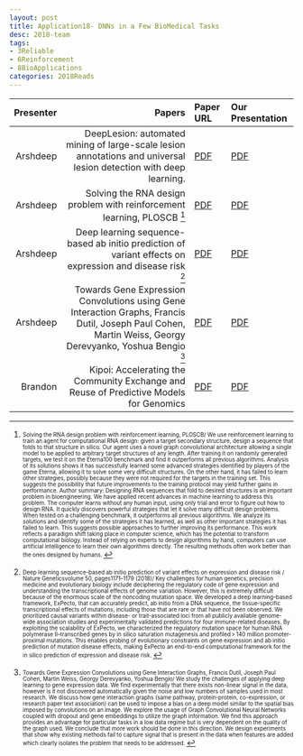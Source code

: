 ```yaml
---
layout: post
title: Application18- DNNs in a Few BioMedical Tasks
desc: 2018-team
tags:
- 3Reliable
- 6Reinforcement
- 8BioApplications
categories: 2018Reads
---
```



| Presenter | Papers | Paper URL| Our Presentation |
| -----: | ---------------------------: | :----- | :----- |
| Arshdeep |  DeepLesion: automated mining of large-scale lesion annotations and universal lesion detection with deep learning.  | [PDF](https://www.ncbi.nlm.nih.gov/pubmed/30035154) |  [PDF]({{site.baseurl}}/MoreTalksTeam/Arsh/BRAIN-07242018-BlogPostsDeepLesionChestXRay.pdf) | 
| Arshdeep | Solving the RNA design problem with reinforcement learning, PLOSCB  [^1] | [PDF](https://journals.plos.org/ploscompbiol/article?id=10.1371/journal.pcbi.1006176) |  [PDF]({{site.baseurl}}/MoreTalksTeam/Arsh/BIO-06292018-RNAReinforcement.pdf) | 
| Arshdeep | Deep learning sequence-based ab initio prediction of variant effects on expression and disease risk [^2] | [PDF](https://www.nature.com/articles/s41588-018-0160-6) |  [PDF]({{site.baseurl}}/MoreTalksTeam/Arsh/BIO-07272018-AbinitioPrediction-SeqtoGeneExp.pdf) | 
| Arshdeep | Towards Gene Expression Convolutions using Gene Interaction Graphs, Francis Dutil, Joseph Paul Cohen, Martin Weiss, Georgy Derevyanko, Yoshua Bengio [^3] | [PDF](https://arxiv.org/abs/1806.06975) |  [PDF]({{site.baseurl}}/MoreTalksTeam/Arsh/BIO-06292018-GeneInterCNN.pdf) | 
|  Brandon| Kipoi: Accelerating the Community Exchange and Reuse of Predictive Models for Genomics | [PDF](http://kipoi.org/docs/) |  [PDF]({{site.baseurl}}/MoreTalksTeam/Brandon18.9.14Kipoi.pdf) | 






[^3]: <sub><sup> Towards Gene Expression Convolutions using Gene Interaction Graphs, Francis Dutil, Joseph Paul Cohen, Martin Weiss, Georgy Derevyanko, Yoshua Bengio/ We study the challenges of applying deep learning to gene expression data. We find experimentally that there exists non-linear signal in the data, however is it not discovered automatically given the noise and low numbers of samples used in most research. We discuss how gene interaction graphs (same pathway, protein-protein, co-expression, or research paper text association) can be used to impose a bias on a deep model similar to the spatial bias imposed by convolutions on an image. We explore the usage of Graph Convolutional Neural Networks coupled with dropout and gene embeddings to utilize the graph information. We find this approach provides an advantage for particular tasks in a low data regime but is very dependent on the quality of the graph used. We conclude that more work should be done in this direction. We design experiments that show why existing methods fail to capture signal that is present in the data when features are added which clearly isolates the problem that needs to be addressed. </sup></sub>






[^1]: <sub><sup> Solving the RNA design problem with reinforcement learning, PLOSCB/ We use reinforcement learning to train an agent for computational RNA design: given a target secondary structure, design a sequence that folds to that structure in silico. Our agent uses a novel graph convolutional architecture allowing a single model to be applied to arbitrary target structures of any length. After training it on randomly generated targets, we test it on the Eterna100 benchmark and find it outperforms all previous algorithms. Analysis of its solutions shows it has successfully learned some advanced strategies identified by players of the game Eterna, allowing it to solve some very difficult structures. On the other hand, it has failed to learn other strategies, possibly because they were not required for the targets in the training set. This suggests the possibility that future improvements to the training protocol may yield further gains in performance. Author summary: Designing RNA sequences that fold to desired structures is an important problem in bioengineering. We have applied recent advances in machine learning to address this problem. The computer learns without any human input, using only trial and error to figure out how to design RNA. It quickly discovers powerful strategies that let it solve many difficult design problems. When tested on a challenging benchmark, it outperforms all previous algorithms. We analyze its solutions and identify some of the strategies it has learned, as well as other important strategies it has failed to learn. This suggests possible approaches to further improving its performance. This work reflects a paradigm shift taking place in computer science, which has the potential to transform computational biology. Instead of relying on experts to design algorithms by hand, computers can use artificial intelligence to learn their own algorithms directly. The resulting methods often work better than the ones designed by humans. </sup></sub>



[^2]: <sub><sup>  Deep learning sequence-based ab initio prediction of variant effects on expression and disease risk / Nature Geneticsvolume 50, pages1171–1179 (2018)/ Key challenges for human genetics, precision medicine and evolutionary biology include deciphering the regulatory code of gene expression and understanding the transcriptional effects of genome variation. However, this is extremely difficult because of the enormous scale of the noncoding mutation space. We developed a deep learning–based framework, ExPecto, that can accurately predict, ab initio from a DNA sequence, the tissue-specific transcriptional effects of mutations, including those that are rare or that have not been observed. We prioritized causal variants within disease- or trait-associated loci from all publicly available genome-wide association studies and experimentally validated predictions for four immune-related diseases. By exploiting the scalability of ExPecto, we characterized the regulatory mutation space for human RNA polymerase II–transcribed genes by in silico saturation mutagenesis and profiled > 140 million promoter-proximal mutations. This enables probing of evolutionary constraints on gene expression and ab initio prediction of mutation disease effects, making ExPecto an end-to-end computational framework for the in silico prediction of expression and disease risk. </sup></sub>